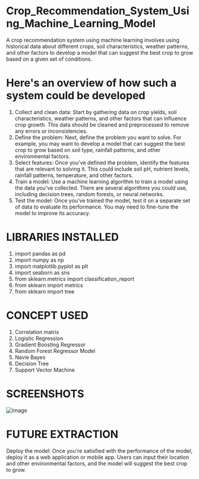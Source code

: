 # Crop_Recommendation_System_Using_Machine_Learning_Model
A crop recommendation system using machine learning involves using historical data about different crops, soil characteristics, weather patterns, and other factors to develop a model that can suggest the best crop to grow based on a given set of conditions. 
# Here's an overview of how such a system could be developed
1. Collect and clean data: Start by gathering data on crop yields, soil characteristics, weather patterns, and other factors that can influence crop growth. This data should be cleaned and preprocessed to remove any errors or inconsistencies.
2. Define the problem: Next, define the problem you want to solve. For example, you may want to develop a model that can suggest the best crop to grow based on soil type, rainfall patterns, and other environmental factors.
3. Select features: Once you've defined the problem, identify the features that are relevant to solving it. This could include soil pH, nutrient levels, rainfall patterns, temperature, and other factors.
4. Train a model: Use a machine learning algorithm to train a model using the data you've collected. There are several algorithms you could use, including decision trees, random forests, or neural networks.
5. Test the model: Once you've trained the model, test it on a separate set of data to evaluate its performance. You may need to fine-tune the model to improve its accuracy.

# LIBRARIES INSTALLED

1. import pandas as pd
2. import numpy as np
3. import matplotlib.pyplot as plt
4. import seaborn as sns
5. from sklearn.metrics import classification_report
6. from sklearn import metrics
7. from sklearn import tree

# CONCEPT USED

1. Correlation matrix
2. Logistic Regression
3. Gradient Boosting Regressor
4. Random Forest Regressor Model
5. Navie Bayes
6. Decision Tree
7. Support Vector Machine

# SCREENSHOTS
![image](https://user-images.githubusercontent.com/82249340/228158048-6d6c07ef-be91-4b33-8d47-bbb72ae30343.png)

# FUTURE EXTRACTION
Deploy the model: Once you're satisfied with the performance of the model, deploy it as a web application or mobile app. Users can input their location and other environmental factors, and the model will suggest the best crop to grow.
